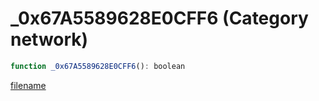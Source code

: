 # _0x67A5589628E0CFF6 (Category network)

```js
function _0x67A5589628E0CFF6(): boolean
```

[filename](_0x67A5589628E0CFF6_m.md ':include')